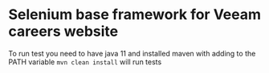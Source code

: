 # Selenium base framework for Veeam careers website
To run test you need to have java 11 and installed maven with adding to the PATH variable
`mvn clean install` will run tests